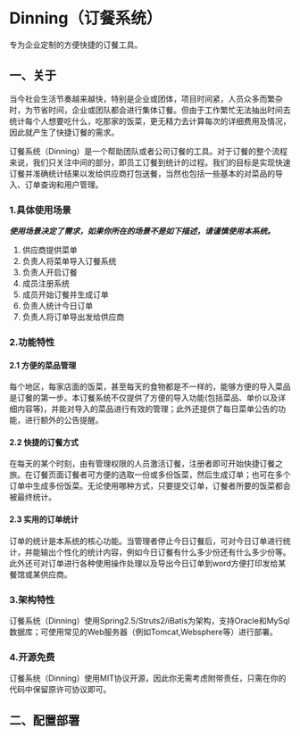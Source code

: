 Dinning（订餐系统）
========

专为企业定制的方便快捷的订餐工具。

## 一、关于

当今社会生活节奏越来越快，特别是企业或团体，项目时间紧，人员众多而繁杂时，为节省时间，企业或团队都会进行集体订餐。但由于工作繁忙无法抽出时间去统计每个人想要吃什么，吃那家的饭菜，更无精力去计算每次的详细费用及情况，因此就产生了快捷订餐的需求。

订餐系统（Dinning）是一个帮助团队或者公司订餐的工具。对于订餐的整个流程来说，我们只关注中间的部分，即员工订餐到统计的过程。我们的目标是实现快速订餐并准确统计结果以发给供应商打包送餐，当然也包括一些基本的对菜品的导入、订单查询和用户管理。

### 1.具体使用场景

___使用场景决定了需求，如果你所在的场景不是如下描述，请谨慎使用本系统。___

1. 供应商提供菜单
2. 负责人将菜单导入订餐系统
3. 负责人开启订餐
4. 成员注册系统
5. 成员开始订餐并生成订单
6. 负责人统计今日订单
7. 负责人将订单导出发给供应商

### 2.功能特性

#### 2.1 方便的菜品管理

每个地区，每家店面的饭菜，甚至每天的食物都是不一样的，能够方便的导入菜品是订餐的第一步。本订餐系统不仅提供了方便的导入功能(包括菜品、单价以及详细内容等)，并能对导入的菜品进行有效的管理；此外还提供了每日菜单公告的功能，进行额外的公告提醒。

#### 2.2 快捷的订餐方式

在每天的某个时刻，由有管理权限的人员激活订餐，注册者即可开始快捷订餐之旅。在订餐页面订餐者可方便的选取一份或多份饭菜，然后生成订单；也可在多个订单中生成多份饭菜。无论使用哪种方式，只要提交订单，订餐者所要的饭菜都会被最终统计。

#### 2.3 实用的订单统计

订单的统计是本系统的核心功能。当管理者停止今日订餐后，可对今日订单进行统计，并能输出个性化的统计内容，例如今日订餐有什么多少份还有什么多少份等。此外还可对订单进行各种使用操作处理以及导出今日订单到word方便打印发给某餐馆或某供应商。

### 3.架构特性

订餐系统（Dinning）使用Spring2.5/Struts2/iBatis为架构，支持Oracle和MySql数据库；可使用常见的Web服务器（例如Tomcat,Websphere等）进行部署。

### 4.开源免费

订餐系统（Dinning）使用MIT协议开源，因此你无需考虑附带责任，只需在你的代码中保留原许可协议即可。

## 二、配置部署



